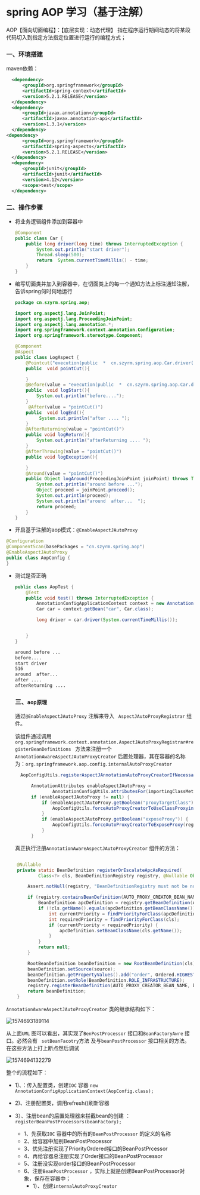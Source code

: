# spring AOP 学习（基于注解）

AOP【面向切面编程】：【底层实现：动态代理】 指在程序运行期间动态的将某段代码切入到指定方法指定位置进行运行的编程方式；

### 一、环境搭建

maven依赖：

```xml
  <dependency>
      <groupId>org.springframework</groupId>
      <artifactId>spring-context</artifactId>
      <version>5.2.1.RELEASE</version>
  </dependency>
  <dependency>
      <groupId>javax.annotation</groupId>
      <artifactId>javax.annotation-api</artifactId>
      <version>1.3.1</version>
  </dependency>
<dependency>
      <groupId>org.springframework</groupId>
      <artifactId>spring-aspects</artifactId>
      <version>5.2.1.RELEASE</version>
  </dependency>
  <dependency>
      <groupId>junit</groupId>
      <artifactId>junit</artifactId>
      <version>4.12</version>
      <scope>test</scope>
  </dependency>
```

### 二、操作步骤

* 将业务逻辑组件添加到容器中

  ```java
  @Component
  public class Car {
      public long driver(long time) throws InterruptedException {
          System.out.println("start driver");
          Thread.sleep(500);
          return  System.currentTimeMillis() - time;
      }
  }
  ```

* 编写切面类并加入到容器中，在切面类上的每一个通知方法上标注通知注解，告诉spring何时何地运行

  ```java
  package cn.szyrm.spring.aop;
  
  import org.aspectj.lang.JoinPoint;
  import org.aspectj.lang.ProceedingJoinPoint;
  import org.aspectj.lang.annotation.*;
  import org.springframework.context.annotation.Configuration;
  import org.springframework.stereotype.Component;
  
  @Component
  @Aspect
  public class LogAspect {
      @Pointcut("execution(public  *  cn.szyrm.spring.aop.Car.driver(long))")
      public  void pointCut(){
  
      }
      @Before(value = "execution(public  *  cn.szyrm.spring.aop.Car.driver(long))")
      public  void logStart(){
          System.out.println("before....");
      }
       @After(value = "pointCut()")
      public  void logEnd(){
           System.out.println("after .... ");
      }
      @AfterReturning(value = "pointCut()")
      public void logReturn(){
          System.out.println("afterReturning .... ");
      }
      @AfterThrowing(value = "pointCut()")
      public void logException(){
  
      }
      @Around(value = "pointCut()")
      public Object logAround(ProceedingJoinPoint joinPoint) throws Throwable {
          System.out.println("around before ...");
          Object proceed = joinPoint.proceed();
          System.out.println(proceed);
          System.out.println("around  after...  ");
          return proceed;
      }
  }
  ```

  

* 开启基于注解的aop模式：`@EnableAspectJAutoProxy` 

```java
@Configuration
@ComponentScan(basePackages = "cn.szyrm.spring.aop")
@EnableAspectJAutoProxy
public class AopConfig {
}
```

* 测试是否正确

  ```java
  public class AopTest {
      @Test
      public void test() throws InterruptedException {
          AnnotationConfigApplicationContext context = new AnnotationConfigApplicationContext(AopConfig.class);
          Car car = context.getBean("car", Car.class);
  
          long driver = car.driver(System.currentTimeMillis());
  
  
      }
  }
  ```

  ```txt
  around before ...
  before....
  start driver
  516
  around  after...  
  after .... 
  afterReturning .... 
  ```

  ### 三、`aop原理` 

   通过`@EnableAspectJAutoProxy` 注解来导入 ` AspectJAutoProxyRegistrar` 组件。

  该组件通过调用`org.springframework.context.annotation.AspectJAutoProxyRegistrar#registerBeanDefinitions ` 方法来注册一个 `AnnotationAwareAspectJAutoProxyCreator` 后置处理器，其在容器的名称为：`org.springframework.aop.config.internalAutoProxyCreator` 

  ```java
  	AopConfigUtils.registerAspectJAnnotationAutoProxyCreatorIfNecessary(registry);
  
  		AnnotationAttributes enableAspectJAutoProxy =
  				AnnotationConfigUtils.attributesFor(importingClassMetadata, EnableAspectJAutoProxy.class);
  		if (enableAspectJAutoProxy != null) {
  			if (enableAspectJAutoProxy.getBoolean("proxyTargetClass")) {
  				AopConfigUtils.forceAutoProxyCreatorToUseClassProxying(registry);
  			}
  			if (enableAspectJAutoProxy.getBoolean("exposeProxy")) {
  				AopConfigUtils.forceAutoProxyCreatorToExposeProxy(registry);
  			}
  		}
  ```

  真正执行注册`AnnotationAwareAspectJAutoProxyCreator` 组件的方法：

```java

	@Nullable
	private static BeanDefinition registerOrEscalateApcAsRequired(
			Class<?> cls, BeanDefinitionRegistry registry, @Nullable Object source) {

		Assert.notNull(registry, "BeanDefinitionRegistry must not be null");

		if (registry.containsBeanDefinition(AUTO_PROXY_CREATOR_BEAN_NAME)) {
			BeanDefinition apcDefinition = registry.getBeanDefinition(AUTO_PROXY_CREATOR_BEAN_NAME);
			if (!cls.getName().equals(apcDefinition.getBeanClassName())) {
				int currentPriority = findPriorityForClass(apcDefinition.getBeanClassName());
				int requiredPriority = findPriorityForClass(cls);
				if (currentPriority < requiredPriority) {
					apcDefinition.setBeanClassName(cls.getName());
				}
			}
			return null;
		}

		RootBeanDefinition beanDefinition = new RootBeanDefinition(cls);
		beanDefinition.setSource(source);
		beanDefinition.getPropertyValues().add("order", Ordered.HIGHEST_PRECEDENCE);
		beanDefinition.setRole(BeanDefinition.ROLE_INFRASTRUCTURE);
		registry.registerBeanDefinition(AUTO_PROXY_CREATOR_BEAN_NAME, beanDefinition);
		return beanDefinition;
	}
```



`AnnotationAwareAspectJAutoProxyCreator` 类的继承结构如下：

![1574693189114](assets/1574693189114.png)

  从上面`UML` 图可以看出，其实现了`BenPostProcessor` 接口和`BeanFactoryAwre` 接口。必然会有  ` setBeanFacotry`方法 及与`beanPostProcessor` 接口相关的方法。在这些方法上打上断点然后调试

![1574694132279](assets/1574694132279.png)

 整个的流程如下：

* 1)、：传入配置类，创建`IOC` 容器 `new AnnotationConfigApplicationContext(AopConfig.class);`  

* 2)、注册配置类，调用refresh()刷新容器

* 3）、注册bean的后置处理器来拦截bean的创建 ：`registerBeanPostProcessors(beanFactory);` 
  * 1、先获取`IOC` 容器中的所有的`BeanPostProcessor` 的定义的名称
  * 2、给容器中加别BeanPostProcessor
  * 3、优先注册实现了PriorityOrdered接口的BeanPostPrcessor
  * 4、再给容器总注册实现了Order接口的BeanPostProcessor
  * 5、注册没实现order接口的BeanPostProcessor
  * 6、注册`BeanPostProcessor` ，实际上就是创建BeanPostProcessor对象，保存在容器中；
    * 1）、创建`internalAutoProxyCreator`  

